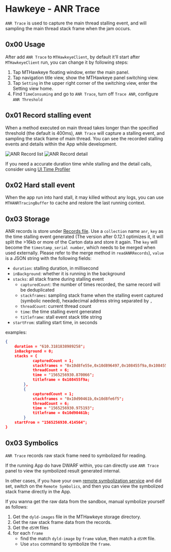 # Hawkeye - ANR Trace

`ANR Trace` is used to capture the main thread stalling event, and will sampling the main thread stack frame when the jam occurs.

## 0x00 Usage

After add `ANR Trace` to `MTHawkeyeClient`, by default it'll start after `MTHawkeyeClient` run, you can change it by following steps:

1. Tap MTHawkeye floating window, enter the main panel.
2. Tap navigation title view, show the MTHawkeye panel switching view.
3. Tap `Setting` in the upper right corner of the switching view, enter the Setting view home.
4. Find `TimeConsuming` and go to `ANR Trace`, turn off `Trace ANR`, configure `ANR Threshold`

## 0x01 Record stalling event

When a method executed on main thread takes longer than the specified threshold (the default is 400ms), `ANR Trace` will capture a stalling event, and sampling the stack frame of main thread. You can see the recorded stalling events and details within the App while development.

![ANR Record list](./anr-record-list.png) ![ANR Record detail](./anr-record-detail.png)

If you need a accurate duration time while stalling and the detail calls, consider using [UI Time Profiler](./ui-time-profiler.md)

## 0x02 Hard stall event

When the app run into hard stall, it may killed without any logs, you can use `MTHANRTracingBuffer` to cache and restore the last running context.


## 0x03 Storage

ANR records is store under [Records file](./../hawkeye-storage.md#0x02-built-in-plugin-data-storage-instructions). Use a `collection` name `anr`, `key` as the time stalling event generated (The version after 0.12.1 optimizes it, it will split the >16kb or more of the Carton data and store it again. The `key` will become the `timestamp_serial number`, which needs to be merged when used externally. Please refer to the merge method in `readANRRecords`), `value` is a JSON string with the following fields:

- `duration`: stalling duration, in millisecond
- `inBackground`: whether it is running in the background
- `stacks`: all stack frame during stalling event 
    - `capturedCount`: the number of times recorded, the same record will be deduplicated
    - `stackframes`: sampling stack frame when the stalling event captured (symbolic needed), hexadecimal address string separated by `,`
    - `threadCount`: current thread count
    - `time`: the time stalling event generated
    - `titleframe`: stall event stack title string
- `startFrom`: stalling start time, in seconds

examples:

```json
{
    duration = "610.3181838989258";
    inBackground = 0;
    stacks = {
            capturedCount = 1;
            stackframes = "0x10d8fe55e,0x10d896497,0x108455f9a,0x108455c01,0x108455620,0x116a5d3d4,0x116a5d7b1,0x116888611,0x11687945f,0x1168a8865,0x10d8c4856,0x10d8bf2ed,0x10d8bf969,0x10d8bf055,0x10fa8fbaf,0x11687f88c,0x108460821,0x10e0084ac";
            threadCount = 6;
            time = "1565256930.870066";
            titleframe = 0x108455f9a;
        },
        {
            capturedCount = 1;
            stackframes = "0x10d90461b,0x10d8fe6f5";
            threadCount = 6;
            time = "1565256930.975193";
            titleframe = 0x10d90461b;
        }
    startFrom = "1565256930.414564";
}
```

## 0x03 Symbolics

`ANR Trace` records raw stack frame need to symbolized for reading.

If the running App do have DWARF within, you can directly use `ANR Trace` panel to view the symbolized result generated internal.

In other cases, if you have your own [remote symbolization service](./../hawkeye-remote-symbolics.md) and did set, switch on the `Remote Symbolics`, and then you can view the symbolized stack frame directly in the App.

If you wanna get the raw data from the sandbox, manual symbolize yourself as follows:

1. Get the `dyld-images` file in the MTHawkeye storage directory.
2. Get the raw stack frame data from the records.
3. Get the `dSYM` files
4. for each `frame`
    - find the match `dyld-image` by `frame` value, then match a `dSYM` file.
    - Use `atos` command to symbolize the `frame`.
